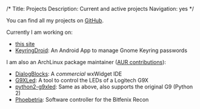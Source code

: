 /*
Title: Projects
Description: Current and active projects
Navigation: yes
*/

You can find all my projects on [GitHub](https://github.com/pschmitt/ "pschmitt@GitHub").

Currently I am working on:

* [this site](https://github.com/pschmitt/schmitt.co "GitHub/schmitt.co")
* [KeyringDroid](https://github.com/pschmitt/KeyringDroid "GitHub/KeyringDroid"): An Android App to manage Gnome Keyring passwords


I am also an ArchLinux package maintainer ([AUR contributions](https://aur.archlinux.org/packages/?SeB=m&K=pschmitt "AUR/pschmitt")):

* [DialogBlocks](https://github.com/pschmitt/aur-dialogblocks "GitHub/aur-dialogblocks"): A *commercial* wxWidget IDE
* [G9XLed](https://github.com/pschmitt/aur-g9xled "GitHub/aur-g9xled"): A tool to control the LEDs of a Logitech G9X
* [python2-g9xled](https://github.com/pschmitt/aur-python2-g9led "GitHub/aur-python2-g9xled"): Same as above, also supports the original G9 (Python 2)
* [Phoebetria](https://github.com/pschmitt/aur-phoebetria "GitHub/aur-hoebetria"): Software controller for the Bitfenix Recon
